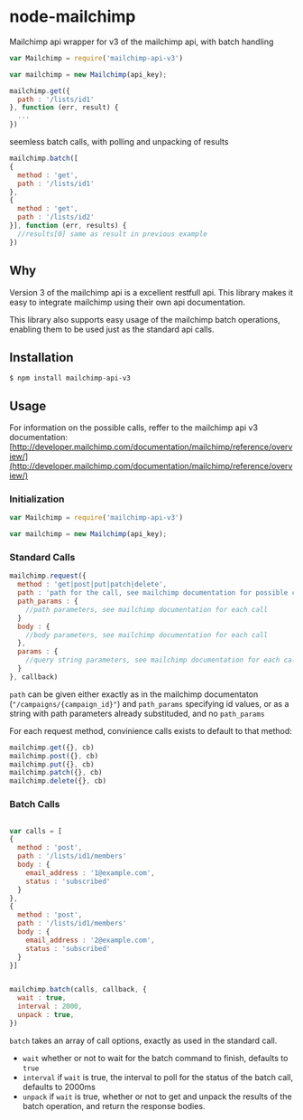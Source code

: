 # node-mailchimp

Mailchimp api wrapper for v3 of the mailchimp api, with batch handling

```javascript
var Mailchimp = require('mailchimp-api-v3')

var mailchimp = new Mailchimp(api_key);

mailchimp.get({
  path : '/lists/id1'
}, function (err, result) {
  ...
})
```

seemless batch calls, with polling and unpacking of results

```javascript
mailchimp.batch([
{
  method : 'get',
  path : '/lists/id1'
},
{
  method : 'get',
  path : '/lists/id2'
}], function (err, results) {
  //results[0] same as result in previous example
})
```

## Why
Version 3 of the mailchimp api is a excellent restfull api. This library makes it easy to integrate mailchimp using their own api documentation.

This library also supports easy usage of the mailchimp batch operations, enabling them to be used just as the standard api calls.

## Installation

`$ npm install mailchimp-api-v3`

## Usage

For information on the possible calls, reffer to the mailchimp api v3 documentation: [http://developer.mailchimp.com/documentation/mailchimp/reference/overview/](http://developer.mailchimp.com/documentation/mailchimp/reference/overview/)

### Initialization

```javascript
var Mailchimp = require('mailchimp-api-v3')

var mailchimp = new Mailchimp(api_key);
```

### Standard Calls

```javascript
mailchimp.request({
  method : 'get|post|put|patch|delete',
  path : 'path for the call, see mailchimp documentation for possible calls'
  path_params : {
    //path parameters, see mailchimp documentation for each call
  }
  body : {
    //body parameters, see mailchimp documentation for each call
  },
  params : {
    //query string parameters, see mailchimp documentation for each call
  }
}, callback)
```

`path` can be given either exactly as in the mailchimp documentaton (`"/campaigns/{campaign_id}"`) and `path_params` specifying id values, or as a string with path parameters already substituded, and no `path_params`

For each request method, convinience calls exists to default to that method:
```javascript
mailchimp.get({}, cb)
mailchimp.post({}, cb)
mailchimp.put({}, cb)
mailchimp.patch({}, cb)
mailchimp.delete({}, cb)
```

### Batch Calls

```javascript

var calls = [
{
  method : 'post',
  path : '/lists/id1/members'
  body : {
    email_address : '1@example.com',
    status : 'subscribed'
  }
},
{
  method : 'post',
  path : '/lists/id1/members'
  body : {
    email_address : '2@example.com',
    status : 'subscribed'
  }
}]


mailchimp.batch(calls, callback, {
  wait : true,
  interval : 2000,
  unpack : true,
})
```

`batch` takes an array of call options, exactly as used in the standard call.

* `wait` whether or not to wait for the batch command to finish, defaults to `true`
* `interval` if `wait` is true, the interval to poll for the status of the batch call, defaults to 2000ms
* `unpack` if `wait` is true, whether or not to get and unpack the results of the batch operation, and return the response bodies.